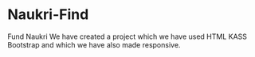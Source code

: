 # Naukri-Find
Fund Naukri We have created a project which we have used HTML KASS Bootstrap and which we have also made responsive.
